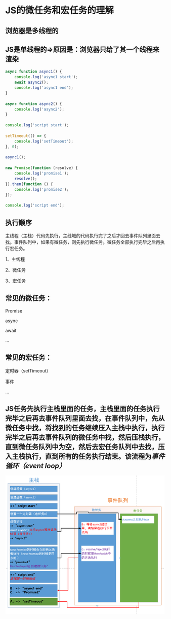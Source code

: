 
# JS的微任务和宏任务的理解
## 浏览器是多线程的
## JS是单线程的=>原因是：浏览器只给了其一个线程来渲染
``` js
async function async1() {
    console.log('async1 start');
    await async2();
    console.log('async1 end');
}

async function async2() {
    console.log('async2');
}

console.log('script start');

setTimeout(() => {
    console.log('setTimeout');
}, 0);

async1();

new Promise(function (resolve) {
    console.log('promise1');
    resolve();
}).then(function () {
    console.log('promise2');
});

console.log('script end');
```
## 执行顺序
主线程（主栈）代码先执行，主线城的代码执行完了之后才回去事件队列里面去找。事件队列中，如果有微任务，则先执行微任务。微任务全部执行完毕之后再执行宏任务。

1、主线程

2、微任务

3、宏任务
## 常见的微任务：
Promise 

async 

await

...
## 常见的宏任务：
定时器（setTimeout）

事件

...
## JS任务先执行主栈里面的任务，主栈里面的任务执行完毕之后再去事件队列里面去找，在事件队列中，先从微任务中找，将找到的任务继续压入主栈中执行，执行完毕之后再去事件队列的微任务中找，然后压栈执行，直到微任务队列中为空，然后去宏任务队列中去找，压入主栈执行，直到所有的任务执行结束。该流程为***事件循环（event loop）***
![微任务宏任务图解](../img/微任务宏任务图解.png "微任务宏任务图解")
